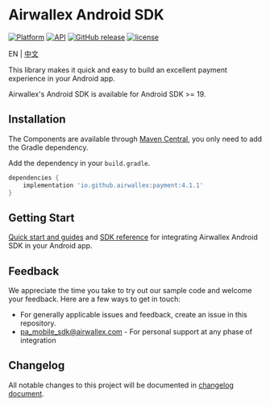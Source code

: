 # Airwallex Android SDK
[![Platform](https://img.shields.io/badge/platform-android-green.svg)](http://developer.android.com/index.html)
[![API](https://img.shields.io/badge/API-19%2B-brightgreen.svg?style=flat)](https://android-arsenal.com/api?level=19)
[![GitHub release](https://img.shields.io/github/release/airwallex/airwallex-payment-android.svg)](https://github.com/airwallex/airwallex-payment-android/releases)
[![license](https://img.shields.io/badge/license-MIT%20License-00AAAA.svg)](https://github.com/airwallex/airwallex-payment-android/blob/develop/LICENSE)

EN | [中文](./README-zh.md)

This library makes it quick and easy to build an excellent payment experience in your Android app.

Airwallex's Android SDK is available for Android SDK >= 19.

## Installation
The Components are available through [Maven Central](https://repo1.maven.org/maven2/io/github/airwallex/), you only need to add the Gradle dependency.

Add the dependency in your `build.gradle`.
```groovy
dependencies {
    implementation 'io.github.airwallex:payment:4.1.1'
}
```

## Getting Start
[Quick start and guides](GUIDE.md) and [SDK reference](https://airwallex.github.io/airwallex-payment-android/) for integrating Airwallex Android SDK in your Android app.

## Feedback
We appreciate the time you take to try out our sample code and welcome your feedback. Here are a few ways to get in touch:

* For generally applicable issues and feedback, create an issue in this repository.
* [pa_mobile_sdk@airwallex.com](mailto:pa_mobile_sdk@airwallex.com) - For personal support at any phase of integration

## Changelog
All notable changes to this project will be documented in [changelog document](CHANGELOG.md).